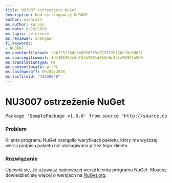 ```yaml
---
title: NU3007 ostrzeżenie NuGet
description: Kod ostrzegawczy NU3007
author: mishra14
ms.author: karann
ms.date: 8/16/2018
ms.topic: reference
ms.reviewer: anangaur
f1_keywords:
- NU3007
ms.openlocfilehash: c6bf25218dc5489985f5c773752b120c38e5d672
ms.sourcegitcommit: 1d1406764c6af5fb7801d462e0c4afc9092fa569
ms.translationtype: MT
ms.contentlocale: pl-PL
ms.lasthandoff: 09/04/2018
ms.locfileid: "43550648"
---
```

# <a name="nuget-warning-nu3007"></a>NU3007 ostrzeżenie NuGet

<pre>Package 'SamplePackage v1.0.0' from source 'http://source.com/index.json': The package signature format version is not supported. Updating your client may solve this problem.</pre>

### <a name="issue"></a>Problem

Klienta programu NuGet nastąpiło weryfikacji pakietu, który ma wyższej wersji podpisu pakietu niż obsługiwana przez tego klienta.


### <a name="solution"></a>Rozwiązanie

Upewnij się, że używasz najnowszej wersji klienta programu NuGet. Możesz dowiedzieć się więcej o wersjach na [NuGet.org](https://www.nuget.org/downloads).



